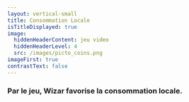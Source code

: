 ```yaml
---
layout: vertical-small
title: Consommation Locale
isTitleDisplayed: true
image:
  hiddenHeaderContent: jeu video
  hiddenHeaderLevel: 4
  src: /images/picto_coins.png
imageFirst: true
contrastText: false
---
```

### Par le jeu, Wizar favorise la consommation locale.
